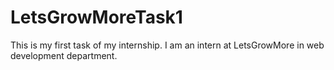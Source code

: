 # LetsGrowMoreTask1
This is my first task of my internship. I am an intern at LetsGrowMore in web development department.
